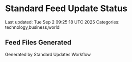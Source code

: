 # Standard Feed Update Status
Last updated: Tue Sep  2 09:25:18 UTC 2025
Categories: technology,business,world

## Feed Files Generated

Generated by Standard Updates Workflow
